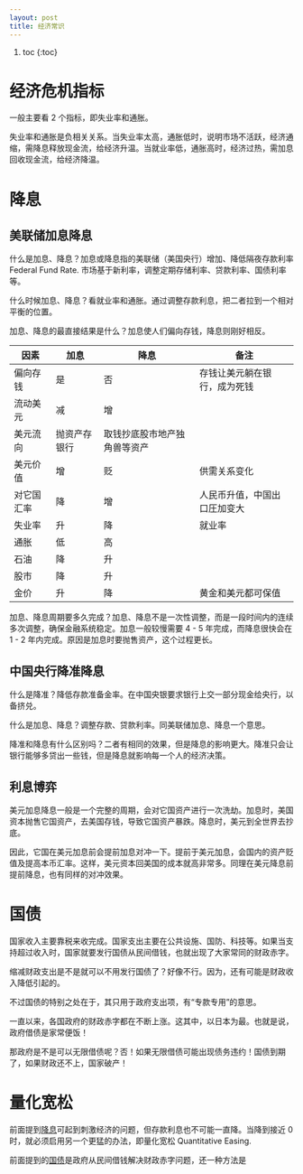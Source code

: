 ```yaml
---
layout: post
title: 经济常识
---
```


1. toc
{:toc}

# 经济危机指标 #

一般主要看 2 个指标，即失业率和通胀。

失业率和通胀是负相关关系。当失业率太高，通胀低时，说明市场不活跃，经济通缩，需降息释放现金流，给经济升温。当就业率低，通胀高时，经济过热，需加息回收现金流，给经济降温。

# 降息 #

## 美联储加息降息 ##

什么是加息、降息？加息或降息指的美联储（美国央行）增加、降低隔夜存款利率 Federal Fund Rate. 市场基于新利率，调整定期存储利率、贷款利率、国债利率等。

什么时候加息、降息？看就业率和通胀。通过调整存款利息，把二者拉到一个相对平衡的位置。

加息、降息的最直接结果是什么？加息使人们偏向存钱，降息则刚好相反。

| 因素 | 加息 | 降息 | 备注 |
| ---  | ---  | ---  | --- |
| 偏向存钱 | 是 | 否 | 存钱让美元躺在银行，成为死钱 |
| 流动美元 | 减 | 增 | |
| 美元流向 | 抛资产存银行 | 取钱抄底股市地产独角兽等资产 | |
| 美元价值 | 增 | 贬 | 供需关系变化 |
| 对它国汇率 | 降 | 增 | 人民币升值，中国出口圧加变大 |
| 失业率 | 升 | 降 | 就业率 |
| 通胀 | 低 | 高 | |
| 石油 | 降 | 升 | |
| 股市 | 降 | 升 | |
| 金价 | 升 | 降 | 黄金和美元都可保值 |

加息、降息周期要多久完成？加息、降息不是一次性调整，而是一段时间内的连续多次调整，确保金融系统稳定。加息一般较慢需要 4 - 5 年完成，而降息很快会在 1 - 2 年内完成。原因是加息时要抛售资产，这个过程更长。

## 中国央行降准降息 ##

什么是降准？降低存款准备金率。在中国央银要求银行上交一部分现金给央行，以备挤兑。

什么是加息、降息？调整存款、贷款利率。同美联储加息、降息一个意思。

降准和降息有什么区别吗？二者有相同的效果，但是降息的影响更大。降准只会让银行能够多贷出一些钱，但是降息就影响每一个人的经济决策。

## 利息博弈 ##

美元加息降息一般是一个完整的周期，会对它国资产进行一次洗劫。加息时，美国资本抛售它国资产，去美国存钱，导致它国资产暴跌。降息时，美元到全世界去抄底。

因此，它国在美元加息前会提前加息对冲一下。提前于美元加息，会国内的资产贬值及提高本币汇率。这样，美元资本回美国的成本就高非常多。同理在美元降息前提前降息，也有同样的对冲效果。

# 国债 #

国家收入主要靠税来收完成。国家支出主要在公共设施、国防、科技等。如果当支持超过收入时，国家就要发行国债从民间借钱，也就出现了大家常同的财政赤字。

缩减财政支出是不是就可以不用发行国债了？好像不行。因为，还有可能是财政收入降低引起的。

不过国债的特别之处在于，其只用于政府支出项，有“专款专用”的意思。

一直以来，各国政府的财政赤字都在不断上涨。这其中，以日本为最。也就是说，政府借债是家常便饭！

那政府是不是可以无限借债呢？否！如果无限借债可能出现债务违约！国债到期了，如果财政还不上，国家破产！

# 量化宽松 #

前面提到[降息](#降息)可起到刺激经济的问题，但存款利息也不可能一直降。当降到接近 0 时，就必须启用另一个更猛的办法，即量化宽松 Quantitative Easing.


前面提到的[国债](#国债)是政府从民间借钱解决财政赤字问题，还一种方法是
